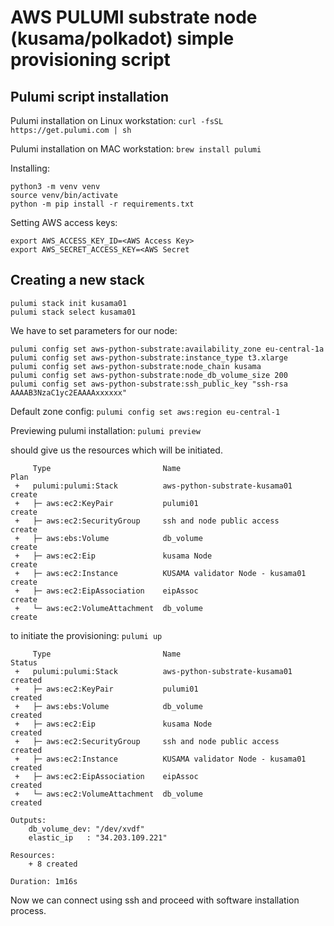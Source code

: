 # AWS PULUMI substrate node (kusama/polkadot) simple provisioning script

## Pulumi script installation

Pulumi installation on Linux workstation: ```curl -fsSL https://get.pulumi.com | sh```

Pulumi installation on MAC workstation: ```brew install pulumi```

Installing:

```
python3 -m venv venv
source venv/bin/activate
python -m pip install -r requirements.txt
```

Setting AWS access keys:

```
export AWS_ACCESS_KEY_ID=<AWS Access Key>
export AWS_SECRET_ACCESS_KEY=<AWS Secret
```

## Creating a new stack

```
pulumi stack init kusama01
pulumi stack select kusama01
```

We have to set parameters for our node:

```
pulumi config set aws-python-substrate:availability_zone eu-central-1a
pulumi config set aws-python-substrate:instance_type t3.xlarge
pulumi config set aws-python-substrate:node_chain kusama
pulumi config set aws-python-substrate:node_db_volume_size 200
pulumi config set aws-python-substrate:ssh_public_key "ssh-rsa AAAAB3NzaC1yc2EAAAAxxxxxx"
``` 

Default zone config: ```pulumi config set aws:region eu-central-1```

Previewing pulumi installation: ```pulumi preview```

should give us the resources which will be initiated.

```
     Type                         Name                              Plan       
 +   pulumi:pulumi:Stack          aws-python-substrate-kusama01     create     
 +   ├─ aws:ec2:KeyPair           pulumi01                          create     
 +   ├─ aws:ec2:SecurityGroup     ssh and node public access        create     
 +   ├─ aws:ebs:Volume            db_volume                         create     
 +   ├─ aws:ec2:Eip               kusama Node                       create     
 +   ├─ aws:ec2:Instance          KUSAMA validator Node - kusama01  create     
 +   ├─ aws:ec2:EipAssociation    eipAssoc                          create     
 +   └─ aws:ec2:VolumeAttachment  db_volume                         create     
```

to initiate the provisioning: ```pulumi up ```

```
     Type                         Name                              Status      
 +   pulumi:pulumi:Stack          aws-python-substrate-kusama01     created     
 +   ├─ aws:ec2:KeyPair           pulumi01                          created     
 +   ├─ aws:ebs:Volume            db_volume                         created     
 +   ├─ aws:ec2:Eip               kusama Node                       created     
 +   ├─ aws:ec2:SecurityGroup     ssh and node public access        created     
 +   ├─ aws:ec2:Instance          KUSAMA validator Node - kusama01  created     
 +   ├─ aws:ec2:EipAssociation    eipAssoc                          created     
 +   └─ aws:ec2:VolumeAttachment  db_volume                         created     
 
Outputs:
    db_volume_dev: "/dev/xvdf"
    elastic_ip   : "34.203.109.221"

Resources:
    + 8 created

Duration: 1m16s
```

Now we can connect using ssh and proceed with software installation process. 
